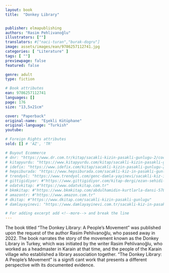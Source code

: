 ```yaml
---
layout: book
title:  "Donkey Library"


publisher: elmapublishing
authors: "Rasim Pehlivanoğlu"
illustrators: [""]
translators: #["naci-turan","burak-dogru"]
image: assets/images/ean/9786257112741.jpg
categories: [ "Literature" ]
tags: [ ""]
previewpage: false
featured: false

genre: adult
type: fiction

# Book attributes
ean: 9786257112741
languages: []
page: 176
size: "13,5x21cm"

cover: "Paperback"
original-name:  "Eşekli Kütüphane"
original-language: "Turkish"
youtube:

# Foreign Rights attributes
sold: [] # 'AZ', 'TR'

# Buyout Ecommerce
# dnr: "https://www.dr.com.tr/kitap/sacakli-kizin-pasakli-gunlugu-2/cocuk-ve-genclik/genclik-10-yas/roman-oyku/urunno=0001893059001"
# kitapyurdu: "https://www.kitapyurdu.com/kitap/sacakli-kizin-pasakli-gunlugu-2-/560122.html&filter_name=Sa%C3%A7akl%C4%B1+K%C4%B1z%27%C4%B1n+Pasakl%C4%B1+G%C3%BCnl%C3%BC%C4%9F%C3%BC+2"
# idefix: "https://www.idefix.com/kitap/sacakli-kizin-pasakli-gunlugu-2/cocuk-ve-genclik/genclik-10-yas/roman-oyku/urunno=0001893059001"
# hepsiburada: "https://www.hepsiburada.com/sacakli-kiz-in-pasakli-gunlugu-2-damla-yayinevi-p-HBV000012ER86"
# trendyol: "https://www.trendyol.com/genc-damla-yayinevi/sacakli-kiz-in-pasakli-gunlugu-2-p-54825777"
# gittigidiyor: #"https://www.gittigidiyor.com/kitap-dergi/ezan-sehidi-adnan-menderes_pdp_732728793"
# odatvkitap: #"https://www.odatvkitap.com.tr"
# bkmkitap: #"https://www.bkmkitap.com/abdulhamidin-kurtlarla-dansi-578226"
# amazontr: #"https://www.amazon.com.tr"
# dkitap: #"https://www.dkitap.com/sacakli-kizin-pasakli-gunlugu"
# damlayayinevi: "https://www.damlayayinevi.com.tr/sacakli-kiz-in-pasakli-gunlugu-2-bu-iste-bi-terslik-var"

# For adding excerpt add <!--more--> and break the line
---
```

The book titled “The Donkey Library: A People’s
Movement” was published upon the request of the
author Rasim Pehlivanoğlu, who passed away in
2022. The book narrates the story of the movement
known as the Donkey Library in Turkey, which was
initiated by the writer Rasim Pehlivanoğlu, who
worked as a headmaster in Karain at that time, and
the people of the Karain village who established a
library association together. “The Donkey Library:
A People’s Movement” is a signifi cant work that
presents a different perspective with its documented evidence.
<!--more--> 

